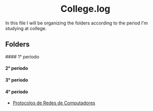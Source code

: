 <h1 align="center"> College.log  </h1>

In this file I will be organizing the folders according to the period I'm studying at college.

<h2> Folders </h2>
#### 1° período

#### 2° período

#### 3° período

#### 4° período

* [Protocolos de Redes de Computadores](https://github.com/fernandadiasm/notes.log/tree/main/COMPUTER%20SCIENCE/4%C2%B0%20PER%C3%8DODO/Protocolos%20de%20Redes%20de%20Computadores)